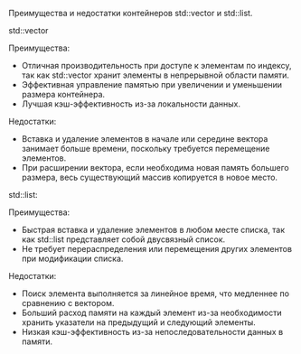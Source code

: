 Преимущества и недостатки контейнеров std::vector и std::list.

std::vector

Преимущества:
- Отличная производительность при доступе к элементам по индексу, так как std::vector хранит элементы в непрерывной области памяти.
- Эффективная управление памятью при увеличении и уменьшении размера контейнера.
- Лучшая кэш-эффективность из-за локальности данных.
  
Недостатки:
- Вставка и удаление элементов в начале или середине вектора занимает больше времени, поскольку требуется перемещение элементов.
- При расширении вектора, если необходима новая память большего размера, весь существующий массив копируется в новое место.

std::list:

Преимущества:
- Быстрая вставка и удаление элементов в любом месте списка, так как std::list представляет собой двусвязный список.
- Не требует перераспределения или перемещения других элементов при модификации списка.
  
Недостатки:
- Поиск элемента выполняется за линейное время, что медленнее по сравнению с вектором.
- Больший расход памяти на каждый элемент из-за необходимости хранить указатели на предыдущий и следующий элементы.
- Низкая кэш-эффективность из-за непоследовательности данных в памяти.
